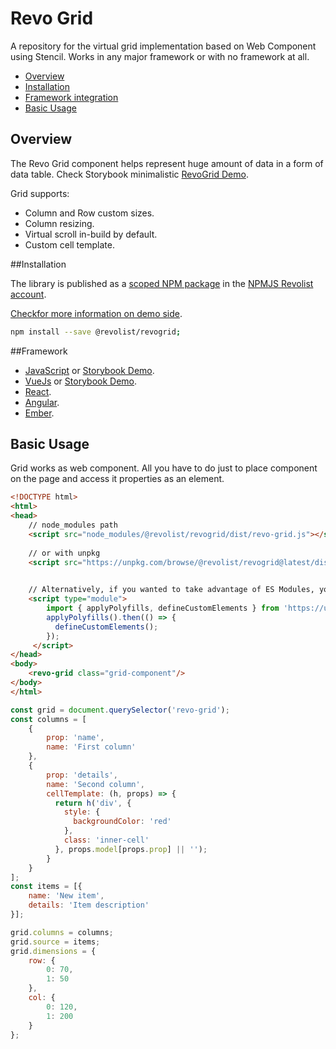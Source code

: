 # Revo Grid

A repository for the virtual grid implementation based on Web Component using Stencil.
Works in any major framework or with no framework at all.

* [Overview](#overview)
* [Installation](#installation)
* [Framework integration](#framework)
* [Basic Usage](#basic-usage)

## Overview

The Revo Grid component helps represent huge amount of data in a form of data table.
Check Storybook minimalistic [RevoGrid Demo](https://revolist.github.io/revogrid.demo.js).

Grid supports:

- Column and Row custom sizes.
- Column resizing.
- Virtual scroll in-build by default.
- Custom cell template.

##Installation

The library is published as a [scoped NPM package](https://docs.npmjs.com/misc/scope) in the [NPMJS Revolist account](https://www.npmjs.com/org/revolist).

[Checkfor more information on demo side](https://revolist.github.io/revogrid.demo.js/?path=/docs/docs-installing--page).


```bash
npm install --save @revolist/revogrid;
```

##Framework

- [JavaScript](docs/vanilajs.md) or [Storybook Demo](https://revolist.github.io/revogrid.demo.js/?path=/docs/docs-getting-started-javascript--page).
- [VueJs](docs/vue.md) or [Storybook Demo](https://revolist.github.io/revogrid.demo.js/?path=/docs/docs-getting-started-vue--page).
- [React](docs/react.md).
- [Angular](docs/angular.md).
- [Ember](docs/ember.md).


## Basic Usage

Grid works as web component. 
All you have to do just to place component on the page and access it properties as an element.

```html
<!DOCTYPE html>
<html>
<head>
    // node_modules path
    <script src="node_modules/@revolist/revogrid/dist/revo-grid.js"></script>
    
    // or with unpkg
    <script src="https://unpkg.com/browse/@revolist/revogrid@latest/dist/revo-grid.js"></script>
    

    // Alternatively, if you wanted to take advantage of ES Modules, you could include the components using an import statement. Note that in this scenario applyPolyfills is needed if you are targeting Edge or IE11.
    <script type="module">
        import { applyPolyfills, defineCustomElements } from 'https://unpkg.com/browse/@revolist/revogrid@latest/loader';
        applyPolyfills().then(() => {
          defineCustomElements();
        });
     </script>
</head>
<body>
    <revo-grid class="grid-component"/>
</body>
</html>
```


```javascript
const grid = document.querySelector('revo-grid');
const columns = [
    {
        prop: 'name',
        name: 'First column'
    },
    {
        prop: 'details',
        name: 'Second column',
        cellTemplate: (h, props) => {
          return h('div', {
            style: {
              backgroundColor: 'red'
            },
            class: 'inner-cell'
          }, props.model[props.prop] || '');
        }
    }
];
const items = [{
    name: 'New item',
    details: 'Item description'
}];

grid.columns = columns;
grid.source = items;
grid.dimensions = {
    row: {
        0: 70,
        1: 50
    },
    col: {
        0: 120,
        1: 200
    }
};
```


